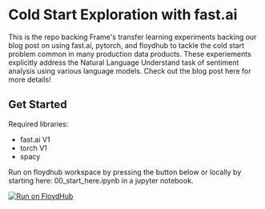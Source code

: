 # Cold Start Exploration with fast.ai

This is the repo backing Frame's transfer learning experiments backing our blog post on using fast.ai, pytorch, and floydhub to tackle the cold start problem common in many production data products. These experiements explicitly address the Natural Language Understand task of sentiment analysis using various language models. Check out the blog post here for more details!

## Get Started
Required libraries:
- fast.ai V1
- torch V1
- spacy

Run on floydhub workspace by pressing the button below or locally by starting here: 00_start_here.ipynb in a jupyter notebook.

[![Run on FloydHub](https://static.floydhub.com/button/button-small.svg)](https://floydhub.com/run?template=https://github.com/frame/transfer-learning-fastai)


